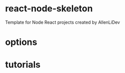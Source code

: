 # react-node-skeleton
Template for Node React projects created by AllenLiDev

# options


# tutorials
